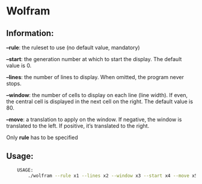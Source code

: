 # Wolfram


## Information:
**–rule**: the ruleset to use (no default value, mandatory)

**–start**: the generation number at which to start the display. The default value is 0.

**–lines**: the number of lines to display. When omitted, the program never stops.

**–window**: the number of cells to display on each line (line width). If even, the central cell is displayed in the next cell on the right. The default value is 80.

**–move**: a translation to apply on the window. If negative, the window is translated to the left. If positive, it’s translated to the right.

Only **rule** has to be specified

## Usage:

```bash
    USAGE:
        ./wolfram --rule x1 --lines x2 --window x3 --start x4 --move x5
```
